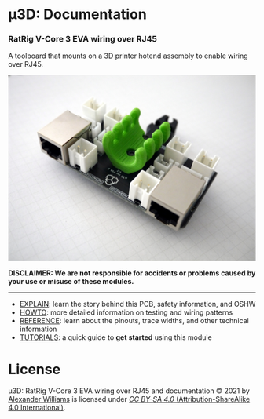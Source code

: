 # μ3D: Documentation

### RatRig V-Core 3 EVA wiring over RJ45

A toolboard that mounts on a 3D printer hotend assembly to enable wiring over RJ45.

![PCB with EVA mounts](pcb-connectors.jpg)

**DISCLAIMER: We are not responsible for accidents or problems caused by your use or misuse of these modules.**

---

  * [EXPLAIN](EXPLAIN.md): learn the story behind this PCB, safety information, and OSHW
  * [HOWTO](HOWTO.md): more detailed information on testing and wiring patterns
  * [REFERENCE](REFERENCE.md): learn about the pinouts, trace widths, and other technical information
  * [TUTORIALS](TUTORIALS.md): a quick guide to **get started** using this module

# License

μ3D: RatRig V-Core 3 EVA wiring over RJ45 and documentation © 2021 by [Alexander Williams](https://a1w.ca/) is licensed under [_CC BY-SA 4.0_ (Attribution-ShareAlike 4.0 International)](https://creativecommons.org/licenses/by-sa/4.0/).
